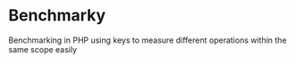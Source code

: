 Benchmarky
==========

Benchmarking in PHP using keys to measure different operations within the same scope easily